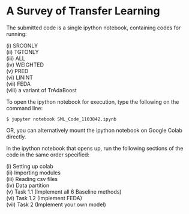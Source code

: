 # A Survey of Transfer Learning

The submitted code is a single ipython notebook, containing codes for running:

(i) SRCONLY  
(ii) TGTONLY  
(iii) ALL  
(iv) WEIGHTED  
(v) PRED  
(vi) LININT  
(vii) FEDA  
(viii) a variant of TrAdaBoost  

To open the ipython notebook for execution, type the following on the command line:

`$ jupyter notebook SML_Code_1103842.ipynb`

OR, you can alternatively mount the ipython notebook on Google Colab directly.

In the ipython notebook that opens up, run the following sections of the code in the same order specified:

(i) Setting up colab  
(ii) Importing modules  
(iii) Reading csv files  
(iv) Data partition  
(v) Task 1.1 (Implement all 6 Baseline methods)  
(vi) Task 1.2 (Implement FEDA)  
(vii) Task 2 (Implement your own model)  

